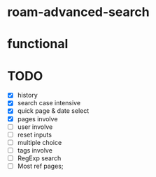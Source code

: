 # roam-advanced-search

# functional



# TODO

- [x] history
- [x] search case intensive
- [x] quick page & date select 
- [x] pages involve
- [ ] user involve
- [ ] reset inputs
- [ ] multiple choice
- [ ] tags involve
- [ ] RegExp search
- [ ] Most ref pages;